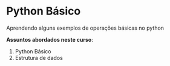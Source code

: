 # Python Básico

 Aprendendo alguns exemplos de operações básicas no python

 **Assuntos abordados neste curso**:

 1. Python Básico
 1. Estrutura de dados

